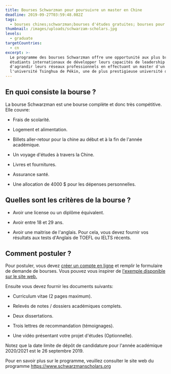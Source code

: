 ```yaml
---
title: Bourses Schwarzman pour poursuivre un master en Chine
deadline: 2019-09-27T03:59:48.082Z
tags:
  - bourses chines;schwarzman;bourses d'études gratuites; bourses pour congolais
thumbnail: /images/uploads/schwarzam-scholars.jpg
levels:
  - graduate
targetCountries:
  - cn
excerpt: >-
  Le programme des bourses Schwarzman offre une opportunité aux plus brillants
  étudiants internationaux de développer leurs capacités de leadership ainsi que
  d'agrandir leurs réseaux professionnels en effectuant un master d'un an à
  l'université Tsinghua de Pékin, une de plus prestigieuse université de Chine.
---
```


## En quoi consiste la bourse ?

La bourse Schwarzman est une bourse complète et donc très compétitive. Elle
couvre:

- Frais de scolarité.

- Logement et alimentation.

- Billets aller-retour pour la chine au début et à la fin de l'année
  académique.

- Un voyage d'études à travers la Chine.

- Livres et fournitures.

- Assurance santé.

- Une allocation de 4000 \$ pour les dépenses personnelles.

## Quelles sont les critères de la bourse ?

- Avoir une license ou un diplôme équivalent.

- Avoir entre 18 et 29 ans.

- Avoir une maitrise de l'anglais. Pour cela, vous devez fournir vos résultats
  aux tests d'Anglais de TOEFL ou IELTS récents.

## Comment postuler ?

Pour postuler, vous devez <a
  href="https://www.schwarzmanscholars.org/admissions/application/"
  rel="noopener noreferrer" target="_blank">créer un compte en ligne</a> et
remplir le formulaire de demande de bourses. Vous pouvez vous inspirer de <a
  href="https://www.schwarzmanscholars.org/wp-content/uploads/2019/04/Schwarzman-Scholars-Sample-Application-2019.pdf"
  target="_blank" rel="noopener noreferrer">l'exemple disponible sur le site
web.</a>

Ensuite vous devez fournir les documents suivants:

- Curriculum vitae (2 pages maximum).

- Relevés de notes / dossiers académiques complets.

- Deux dissertations.

- Trois lettres de recommandation (témoignages).

- Une vidéo présentant votre projet d'études (Optionnelle).

Notez que la date limite de dépôt de candidature pour l'année académique
2020/2021 est le 26 septembre 2019.

Pour en savoir plus sur le programme, veuillez consulter le site web du
programme <a href="https://www.schwarzmanscholars.org/about/" target="_blank"
  rel="noopener noreferrer">https://www.schwarzmanscholars.org</a>
